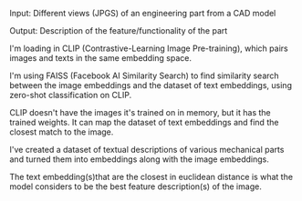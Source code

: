 Input: Different views (JPGS) of an engineering part from a CAD model 

Output: Description of the feature/functionality of the part

I'm loading in CLIP (Contrastive-Learning Image Pre-training), which pairs images and texts in the same embedding space. 

I'm using FAISS (Facebook AI Similarity Search) to find similarity search between the image embeddings and the dataset of text embeddings, using zero-shot classification on CLIP. 

CLIP doesn't have the images it's trained on in memory, but it has the trained weights. It can map the dataset of text embeddings and find the closest match to the image. 

I've created a dataset of textual descriptions of various mechanical parts and turned them into embeddings along with the image embeddings. 

The text embedding(s)that are the closest in euclidean distance is what the model considers to be the best feature description(s) of the image.
